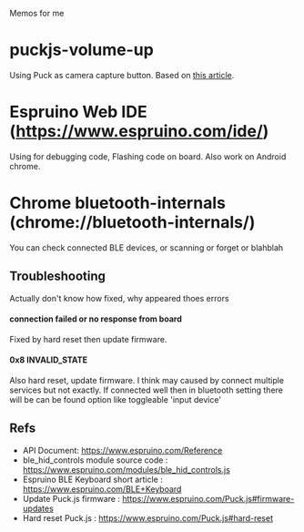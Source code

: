 Memos for me

# puckjs-volume-up
Using Puck as camera capture button.
Based on [this article](https://www.espruino.com/BLE+Music+Control).

# Espruino Web IDE (https://www.espruino.com/ide/)
Using for debugging code, Flashing code on board.
Also work on Android chrome.

# Chrome bluetooth-internals (chrome://bluetooth-internals/)
You can check connected BLE devices, or scanning or forget or blahblah

## Troubleshooting
Actually don't know how fixed, why appeared thoes errors
#### connection failed or no response from board
Fixed by hard reset then update firmware.
#### 0x8 INVALID_STATE
Also hard reset, update firmware.
I think may caused by connect multiple services but not exactly.
If connected well then in bluetooth setting there will be can be found option like toggleable 'input device'


## Refs
- API Document: https://www.espruino.com/Reference
- ble_hid_controls module source code : https://www.espruino.com/modules/ble_hid_controls.js
- Espruino BLE Keyboard short article : https://www.espruino.com/BLE+Keyboard
- Update Puck.js firmware : https://www.espruino.com/Puck.js#firmware-updates
- Hard reset Puck.js : https://www.espruino.com/Puck.js#hard-reset
